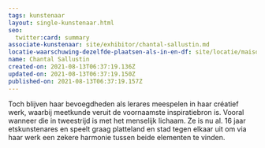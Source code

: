 ```yaml
---
tags: kunstenaar
layout: single-kunstenaar.html
seo:
  twitter:card: summary
associate-kunstenaar: site/exhibitor/chantal-sallustin.md
locatie-waarschuwing-dezelfde-plaatsen-als-in-en-df: site/locatie/maison-rosiéroise.md
name: Chantal Sallustin
created-on: 2021-08-13T06:37:19.136Z
updated-on: 2021-08-13T06:37:19.150Z
published-on: 2021-08-13T06:37:19.157Z
---
```

Toch blijven haar bevoegdheden als lerares meespelen in haar créatief werk,
waarbij meetkunde veruit de voornaamste inspiratiebron is. Vooral wanneer die in
tweestrijd is met het menselijk lichaam. Ze is nu al. 16 jaar etskunstenares en speelt
graag platteland en stad tegen elkaar uit om via haar werk een zekere harmonie
tussen beide elementen te vinden.
